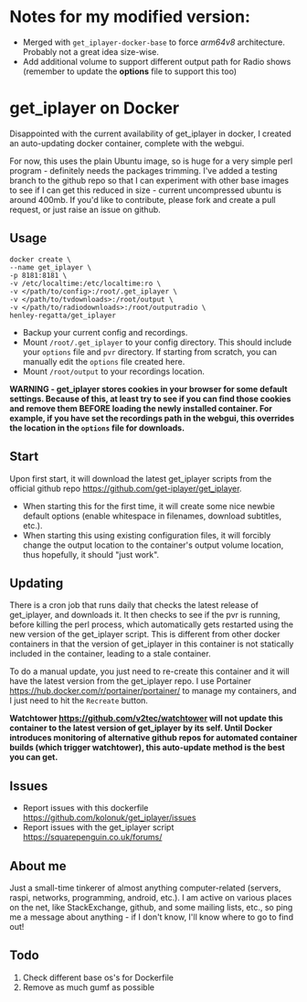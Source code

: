 # Notes for my modified version:

  - Merged with `get_iplayer-docker-base` to force *arm64v8* architecture. Probably not a great idea size-wise.
  - Add additional volume to support different output path for Radio shows (remember to update the **options** file to support this too) 

# get_iplayer on Docker

Disappointed with the current availability of get_iplayer in docker, I created an auto-updating docker container, complete with the webgui.

For now, this uses the plain Ubuntu image, so is huge for a very simple perl program - definitely needs the packages trimming.  I've added a testing branch to the github repo so that I can experiment with other base images to see if I can get this reduced in size - current uncompressed ubuntu is around 400mb.  If you'd like to contribute, please fork and create a pull request, or just raise an issue on github.

## Usage
    docker create \
    --name get_iplayer \
    -p 8181:8181 \
    -v /etc/localtime:/etc/localtime:ro \
    -v </path/to/config>:/root/.get_iplayer \
    -v </path/to/tvdownloads>:/root/output \
    -v </path/to/radiodownloads>:/root/outputradio \
    henley-regatta/get_iplayer

* Backup your current config and recordings.
* Mount `/root/.get_iplayer` to your config directory.  This should include your `options` file and `pvr` directory.  If starting from scratch, you can manually edit the `options` file created here.
* Mount `/root/output` to your recordings location.

**WARNING - get_iplayer stores cookies in your browser for some default settings.  Because of this, at least try to see if you can find those cookies and remove them BEFORE loading the newly installed container.  For example, if you have set the recordings path in the webgui, this overrides the location in the `options` file for downloads.**

## Start
Upon first start, it will download the latest get_iplayer scripts from the official github repo <https://github.com/get-iplayer/get_iplayer>.
* When starting this for the first time, it will create some nice newbie default options (enable whitespace in filenames, download subtitles, etc.).
* When starting this using existing configuration files, it will forcibly change the output location to the container's output volume location, thus hopefully, it should "just work".

## Updating
 There is a cron job that runs daily that checks the latest release of get_iplayer, and downloads it.  It then checks to see if the pvr is running, before killing the perl process, which automatically gets restarted using the new version of the get_iplayer script.  This is different from other docker containers in that the version of get_iplayer in this container is not statically included in the container, leading to a stale container.

To do a manual update, you just need to re-create this container and it will have the latest version from the get_iplayer repo.  I use Portainer <https://hub.docker.com/r/portainer/portainer/> to manage my containers, and I just need to hit the `Recreate` button.

**Watchtower <https://github.com/v2tec/watchtower> will not update this container to the latest version of get_iplayer by its self.  Until Docker introduces monitoring of alternative github repos for automated container builds (which trigger watchtower), this auto-update method is the best you can get.**

## Issues
* Report issues with this dockerfile <https://github.com/kolonuk/get_iplayer/issues>
* Report issues with the get_iplayer script <https://squarepenguin.co.uk/forums/>

## About me
Just a small-time tinkerer of almost anything computer-related (servers, raspi, networks, programming, android, etc.).  I am active on various places on the net, like StackExchange, github, and some mailing lists, etc., so ping me a message about anything - if I don't know, I'll know where to go to find out!

## Todo
1. Check different base os's for Dockerfile
2. Remove as much gumf as possible
